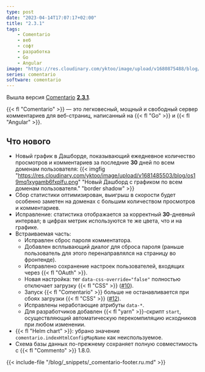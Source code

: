 ```yaml
---
type: post
date: "2023-04-14T17:07:17+02:00"
title: "2.3.1"
tags:
    - Comentario
    - веб
    - софт
    - разработка
    - Go
    - Angular
image: "https://res.cloudinary.com/yktoo/image/upload/v1680875488/blog/aymiialjtcr6gxvtlh7d.png"
series: comentario
software: comentario
---
```


Вышла версия [Comentario](/software/comentario) **[2.3.1](https://gitlab.com/comentario/comentario/-/releases/v2.3.1)**.

{{< fl "Comentario" >}} — это легковесный, мощный и свободный сервер комментариев для веб-страниц, написанный на {{< fl "Go" >}} и {{< fl "Angular" >}}.

## Что нового

<!--more-->

* Новый график в Дашборде, показывающий ежедневное количество просмотров и комментариев за последние **30** дней по всем доменам пользователя:
{{< imgfig "https://res.cloudinary.com/yktoo/image/upload/v1681485503/blog/os19mq1xygamb6fxplfu.png" "Новый Дашборд с графиком по всем доменам пользователя." "border shadow" >}}
* Сбор статистики оптимизирован, выигрыш в скорости будет особенно заметен на доменах с большим количеством просмотров и комментариев.
* Исправление: статистика отображается за корректный **30**-дневный интервал; в цифрах метрик используются те же цвета, что и на графике.
* Встраиваемая часть:
    * Исправлен сброс пароля комментатора.
    * Добавлен всплывающий диалог для сброса пароля (раньше пользователь для этого перенаправлялся на страницу во фронтенде).
    * Исправлено сохранение настроек пользователей, входящих через {{< fl "OAuth" >}}.
    * Новая настройка: тег `data-css-override="false"` полностью отключает загрузку {{< fl "CSS" >}} ([#10](https://gitlab.com/comentario/comentario/-/issues/10)).
    * Запуск {{< fl "Comentario" >}} больше не останавливается при сбоях загрузки {{< fl "CSS" >}} ([#12](https://gitlab.com/comentario/comentario/-/issues/12)).
    * Исправлены неработающие атрибуты `data-*`.
    * Для разработчиков добавлен {{< fl "yarn" >}}-скрипт `start`, осуществляющий автоматическую перекомпиляцию исходников при любом изменении.
* {{< fl "Helm chart" >}}: убрано значение `comentario.indexHtmlConfigMapName` как неиспользуемое.
* Схема базы данных по-прежнему сохраняет полную совместимость с {{< fl "Commento" >}} 1.8.0.

{{< include-file "/blog/_snippets/_comentario-footer.ru.md" >}}
